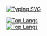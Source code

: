 [![Typing SVG](https://readme-typing-svg.demolab.com/?Center=True?lines=Olá,+me+chamo+Artur+Vincius.;Seja+Bem-Vindo!!+:%29)](https://git.io/typing-svg)

[![Top Langs](https://github-readme-stats-ten-gamma-78.vercel.app/api?username=focarica&show_icons=true&theme=highcontrast&hide_border=True&include_all_commits=true&count_private=true)](https://github.com/focarica)  
[![Top Langs](https://github-readme-stats-ten-gamma-78.vercel.app/api/top-langs/?username=focarica&theme=highcontrast&hide_border=True&layout=compact&count_private=true&size_weight=0.5&count_weight=0.5)](https://github.com/focarica)  
